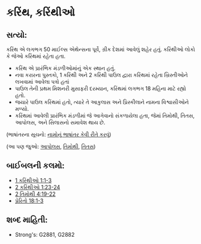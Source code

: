 # કરિંથ, કરિંથીઓ 

## સત્યો: 

કરિંથ એ લગભગ 50 માઈલ્સ એથેન્સના પૂર્વે, ગ્રીક દેશમાં આવેલું શહેર હતું.
કરિંથીઓ લોકો કે જેઓ કરિંથમાં રહેતા હતા.

* કરિંથ એ પ્રારંભિક મંડળીઓમાંનું એક સ્થાન હતું.
* નવા કરારના પુસ્તકો, 1 કરિંથી અને 2 કરિંથી પાઉલ દ્વારા કરિંથમાં રહેતા ખ્રિસ્તીઓને લખવામાં આવેલા પત્રો હતાં
* પાઉલ તેની પ્રથમ મિશનરી મુસાફરી દરમ્યાન, કરિંથમાં લગભગ 18 મહિના માટે રહ્યો હતો.
* જયારે પાઉલ કરિંથમાં હતો, ત્યારે તે આકુલાસ અને પ્રિસ્કીલાને નામના વિશ્વાસીઓને મળ્યો.
* કરિંથમાં આવેલી પ્રારંભિક મંડળીમાં જે આગેવાનો સંકળાયેલા હતા, જેમાં તિમોથી, તિતસ, આપોલસ, અને સિલાસનો સમાવેશ થાય છે.

(ભાષાંતરના સૂચનો: [નામોનું ભાષાંતર કેવી રીતે કરવું](rc://gu/ta/man/translate/translate-names))

(આ પણ જુઓ: [આપોલસ](../names/apollos.md), [તિમોથી](../names/timothy.md), [તિતસ](../names/titus.md))

## બાઈબલની કલમો: 

* [1 કરિંથીઓ 1:1-3](rc://gu/tn/help/1co/01/01)
* [2 કરિંથીઓ 1:23-24](rc://gu/tn/help/2co/01/23)
* [2 તિમોથી  4:19-22](rc://gu/tn/help/2ti/04/19)
* [પ્રેરિતો 18:1-3](rc://gu/tn/help/act/18/01)

## શબ્દ માહિતી: 

* Strong's: G2881, G2882
